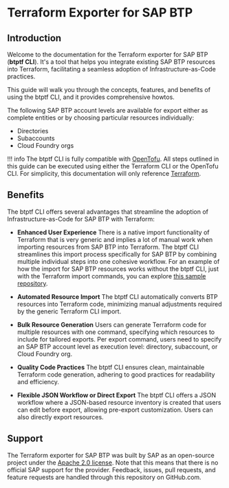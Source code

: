 # Terraform Exporter for SAP BTP

## Introduction

Welcome to the documentation for the Terraform exporter for SAP BTP (**btptf CLI**). It's a tool that helps you integrate existing SAP BTP resources into Terraform, facilitating a seamless adoption of Infrastructure-as-Code practices.

This guide will walk you through the concepts, features, and benefits of using the btptf CLI, and it provides comprehensive howtos.

The following SAP BTP account levels are available for export either as complete entities or by choosing particular resources individually:

- Directories
- Subaccounts
- Cloud Foundry orgs

!!! info
    The btptf CLI is fully compatible with [OpenTofu](https://opentofu.org/). All steps outlined in this guide can be executed using either the Terraform CLI or the OpenTofu CLI. For simplicity, this documentation will only reference [Terraform](https://www.terraform.io/).

## Benefits

The btptf CLI offers several advantages that streamline the adoption of Infrastructure-as-Code for SAP BTP with Terraform:

- **Enhanced User Experience**
 There is a native import functionality of Terraform that is very generic and implies a lot of manual work when importing resources from SAP BTP into Terraform. The btptf CLI streamlines this import process specifically for SAP BTP by combining multiple individual steps into one cohesive workflow.
For an example of how the import for SAP BTP resources works without the btptf CLI, just with the Terraform import commands, you can explore [this sample repository](https://github.com/SAP-samples/btp-terraform-samples/tree/main/released/import).

- **Automated Resource Import**
The btptf CLI automatically converts BTP resources into Terraform code, minimizing manual adjustments required by the generic Terraform CLI import.

- **Bulk Resource Generation**
Users can generate Terraform code for multiple resources with one command, specifying which resources to include for tailored exports. Per export command, users need to specify an SAP BTP account level as execution level: directory, subaccount, or Cloud Foundry org.

- **Quality Code Practices**
The btptf CLI ensures clean, maintainable Terraform code generation, adhering to good practices for readability and efficiency.

- **Flexible JSON Workflow or Direct Export**
The btptf CLI offers a JSON workflow where a JSON-based resource inventory is created that users can edit before export, allowing pre-export customization. Users can also directly export resources.

## Support

The Terraform exporter for SAP BTP was built by SAP as an open-source project under the [Apache 2.0 license](https://github.com/SAP/terraform-exporter-btp?tab=Apache-2.0-1-ov-file#readme). Note that this means that there is no official SAP support for the provider.
Feedback, issues, pull requests, and feature requests are handled through this repository on GitHub.com.
